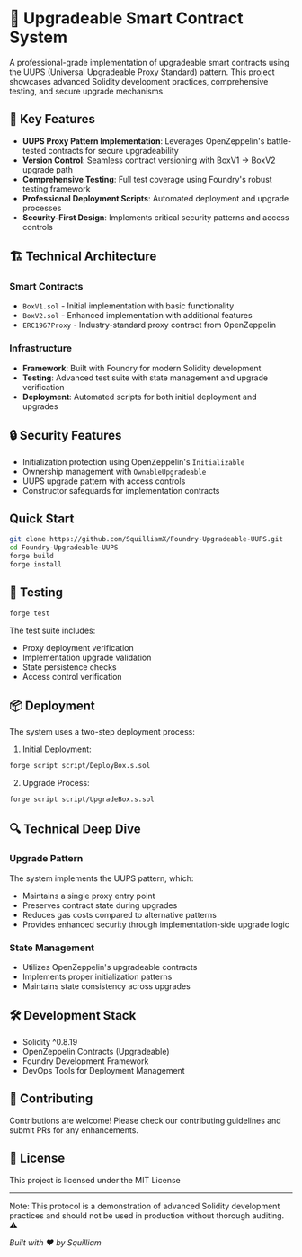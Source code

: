 # 🚀 Upgradeable Smart Contract System

A professional-grade implementation of upgradeable smart contracts using the UUPS (Universal Upgradeable Proxy Standard) pattern. This project showcases advanced Solidity development practices, comprehensive testing, and secure upgrade mechanisms.

## 🌟 Key Features

- **UUPS Proxy Pattern Implementation**: Leverages OpenZeppelin's battle-tested contracts for secure upgradeability
- **Version Control**: Seamless contract versioning with BoxV1 → BoxV2 upgrade path
- **Comprehensive Testing**: Full test coverage using Foundry's robust testing framework
- **Professional Deployment Scripts**: Automated deployment and upgrade processes
- **Security-First Design**: Implements critical security patterns and access controls

## 🏗️ Technical Architecture

### Smart Contracts

- `BoxV1.sol` - Initial implementation with basic functionality
- `BoxV2.sol` - Enhanced implementation with additional features
- `ERC1967Proxy` - Industry-standard proxy contract from OpenZeppelin

### Infrastructure

- **Framework**: Built with Foundry for modern Solidity development
- **Testing**: Advanced test suite with state management and upgrade verification
- **Deployment**: Automated scripts for both initial deployment and upgrades

## 🔒 Security Features

- Initialization protection using OpenZeppelin's `Initializable`
- Ownership management with `OwnableUpgradeable`
- UUPS upgrade pattern with access controls
- Constructor safeguards for implementation contracts

## Quick Start

```bash
git clone https://github.com/SquilliamX/Foundry-Upgradeable-UUPS.git
cd Foundry-Upgradeable-UUPS
forge build
forge install
```

## 🧪 Testing

```bash
forge test
```

The test suite includes:
- Proxy deployment verification
- Implementation upgrade validation
- State persistence checks
- Access control verification

## 📦 Deployment

The system uses a two-step deployment process:

1. Initial Deployment:
```bash
forge script script/DeployBox.s.sol
```

2. Upgrade Process:
```bash
forge script script/UpgradeBox.s.sol
```

## 🔍 Technical Deep Dive

### Upgrade Pattern
The system implements the UUPS pattern, which:
- Maintains a single proxy entry point
- Preserves contract state during upgrades
- Reduces gas costs compared to alternative patterns
- Provides enhanced security through implementation-side upgrade logic

### State Management
- Utilizes OpenZeppelin's upgradeable contracts
- Implements proper initialization patterns
- Maintains state consistency across upgrades

## 🛠️ Development Stack

- Solidity ^0.8.19
- OpenZeppelin Contracts (Upgradeable)
- Foundry Development Framework
- DevOps Tools for Deployment Management

## 🤝 Contributing

Contributions are welcome! Please check our contributing guidelines and submit PRs for any enhancements.

## 📄 License

This project is licensed under the MIT License

---

Note: This protocol is a demonstration of advanced Solidity development practices and should not be used in production without thorough auditing. ⚠️


*Built with ❤️ by Squilliam*